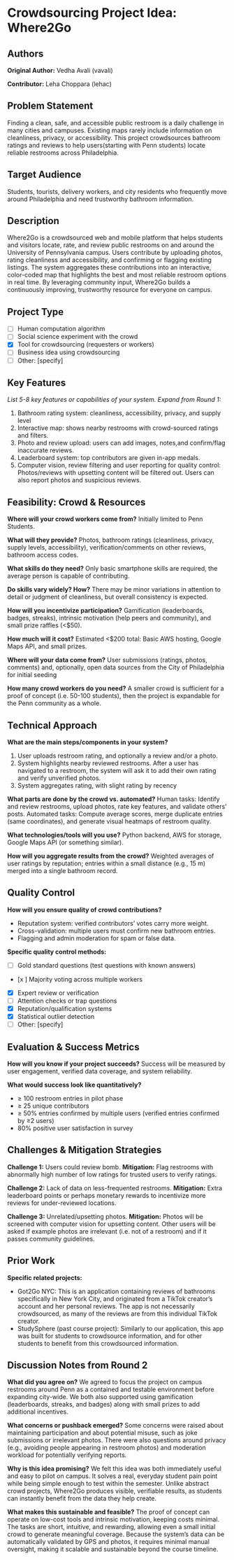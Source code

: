 # Crowdsourcing Project Idea: Where2Go

## Authors

**Original Author:** Vedha Avali (vavali)

**Contributor:** Leha Choppara (lehac)

## Problem Statement

Finding a clean, safe, and accessible public restroom is a daily challenge in many cities and campuses. Existing maps rarely include information on cleanliness, privacy, or accessibility. This project crowdsources bathroom ratings and reviews to help users(starting with Penn students) locate reliable restrooms across Philadelphia.

## Target Audience

Students, tourists, delivery workers, and city residents who frequently move around Philadelphia and need trustworthy bathroom information.

## Description
Where2Go is a crowdsourced web and mobile platform that helps students and visitors locate, rate, and review public restrooms on and around the University of Pennsylvania campus. Users contribute by uploading photos, rating cleanliness and accessibility, and confirming or flagging existing listings. The system aggregates these contributions into an interactive, color-coded map that highlights the best and most reliable restroom options in real time. By leveraging community input, Where2Go builds a continuously improving, trustworthy resource for everyone on campus.

## Project Type

- [ ] Human computation algorithm
- [ ] Social science experiment with the crowd
- [x] Tool for crowdsourcing (requesters or workers)
- [ ] Business idea using crowdsourcing
- [ ] Other: [specify]

## Key Features

_List 5-8 key features or capabilities of your system. Expand from Round 1:_

1. Bathroom rating system: cleanliness, accessibility, privacy, and supply level
2. Interactive map: shows nearby restrooms with crowd-sourced ratings and filters.
3. Photo and review upload: users can add images, notes,and confirm/flag inaccurate reviews.
4. Leaderboard system: top contributors are given in-app medals.
5. Computer vision, review filtering and user reporting for quality control: Photos/reviews with upsetting content will be filtered out. Users can also report photos and suspicious reviews.

## Feasibility: Crowd & Resources

**Where will your crowd workers come from?**
Initially limited to Penn Students.

**What will they provide?**
Photos, bathroom ratings (cleanliness, privacy, supply levels, accessibility), verification/comments on other reviews, bathroom access codes.

**What skills do they need?**
Only basic smartphone skills are required, the average person is capable of contributing.

**Do skills vary widely? How?**
There may be minor variations in attention to detail or judgment of cleanliness, but overall consistency is expected.

**How will you incentivize participation?**
Gamification (leaderboards, badges, streaks), intrinsic motivation (help peers and community), and small prize raffles (<$50).

**How much will it cost?**
Estimated <$200 total: Basic AWS hosting, Google Maps API, and small prizes.

**Where will your data come from?**
User submissions (ratings, photos, comments) and, optionally, open data sources from the City of Philadelphia for initial seeding

**How many crowd workers do you need?**
A smaller crowd is sufficient for a proof of concept (i.e. 50-100 students), then the project is expandable for the Penn community as a whole.

## Technical Approach

**What are the main steps/components in your system?**

1. User uploads restroom rating, and optionally a review and/or a photo.
2. System highlights nearby reviewed restrooms. After a user has navigated to a restroom, the system will ask it to add their own rating and verify unverified photos.
3. System aggregates rating, with slight rating by recency

**What parts are done by the crowd vs. automated?**
Human tasks: Identify and review restrooms, upload photos, rate key features, and validate others’ posts.
Automated tasks: Compute average scores, merge duplicate entries (same coordinates), and generate visual heatmaps of restroom quality.

**What technologies/tools will you use?**
Python backend, AWS for storage, Google Maps API (or something similar).

**How will you aggregate results from the crowd?**
Weighted averages of user ratings by reputation; entries within a small distance (e.g., 15 m) merged into a single bathroom record.

## Quality Control

**How will you ensure quality of crowd contributions?**

- Reputation system: verified contributors’ votes carry more weight.
- Cross-validation: multiple users must confirm new bathroom entries.
- Flagging and admin moderation for spam or false data.

**Specific quality control methods:**
- [ ] Gold standard questions (test questions with known answers)
- [x ] Majority voting across multiple workers
- [x] Expert review or verification
- [ ] Attention checks or trap questions
- [x] Reputation/qualification systems
- [x] Statistical outlier detection
- [ ] Other: [specify]

## Evaluation & Success Metrics

**How will you know if your project succeeds?**
Success will be measured by user engagement, verified data coverage, and system reliability.

**What would success look like quantitatively?**
- ≥ 100 restroom entries in pilot phase
- ≥ 25 unique contributors
- ≥ 50% entries confirmed by multiple users (verified entries confirmed by ≥2 users)
- 80% positive user satisfaction in survey

## Challenges & Mitigation Strategies


**Challenge 1:** Users could review bomb.
**Mitigation:** Flag restrooms with abnormally high number of low ratings for trusted users to verify ratings.

**Challenge 2:** Lack of data on less-frequented restrooms.
**Mitigation:** Extra leaderboard points or perhaps monetary rewards to incentivize more reviews for under-reviewed locations.

**Challenge 3:** Unrelated/upsetting photos.
**Mitigation:** Photos will be screened with computer vision for upsetting content. Other users will be asked if example photos are irrelevant (i.e. not of a restroom) and if it passes community guidelines. 

## Prior Work

**Specific related projects:**
- Got2Go NYC: This is an application containing reviews of bathrooms specifically in New York City, and originated from a TikTok creator’s account and her personal reviews. The app is not necessarily crowdsourced, as many of the reviews are from this individual TikTok creator. 
- StudySphere (past course project): Similarly to our application, this app was built for students to crowdsource information, and for other students to benefit from this crowdsourced information. 

## Discussion Notes from Round 2

**What did you agree on?**
We agreed to focus the project on campus restrooms around Penn as a contained and testable environment before expanding city-wide. We both also supported using gamification (leaderboards, streaks, and badges) along with small prizes to add additional incentives.

**What concerns or pushback emerged?**
Some concerns were raised about maintaining participation and about potential misuse, such as joke submissions or irrelevant photos. There were also questions around privacy (e.g., avoiding people appearing in restroom photos) and moderation workload for potentially verifying reports.

**Why is this idea promising?**
We felt this idea was both immediately useful and easy to pilot on campus. It solves a real, everyday student pain point while being simple enough to test within the semester. Unlike abstract crowd projects, Where2Go produces visible, verifiable results, as students can instantly benefit from the data they help create.

**What makes this sustainable and feasible?**
The proof of concept can operate on low-cost tools and intrinsic motivation, keeping costs minimal. The tasks are short, intuitive, and rewarding, allowing even a small initial crowd to generate meaningful coverage. Because the system’s data can be automatically validated by GPS and photos, it requires minimal manual oversight, making it scalable and sustainable beyond the course timeline.


